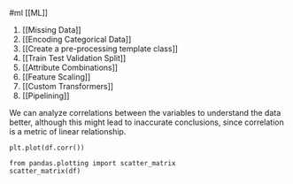 #ml [[ML]]


1. [[Missing Data]]
2. [[Encoding Categorical Data]]
3. [[Create a pre-processing template class]]
4. [[Train Test Validation Split]]
5. [[Attribute Combinations]]
6. [[Feature Scaling]]
7. [[Custom Transformers]]
8. [[Pipelining]]


We can analyze correlations between the variables to understand the data better, although this might lead to inaccurate conclusions, since correlation is a metric of linear relationship.

```
plt.plot(df.corr())
```

```
from pandas.plotting import scatter_matrix
scatter_matrix(df)
```





